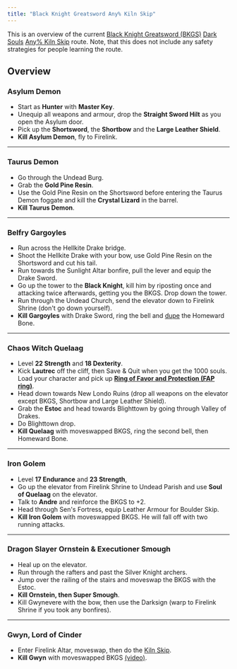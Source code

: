 ```yaml
---
title: "Black Knight Greatsword Any% Kiln Skip"
---
```


This is an overview of the current [Black Knight Greatsword (BKGS)](//darksouls.wikidot.com/black-knight-greatsword) [Dark Souls](/darksouls) [Any% Kiln Skip](/darksouls/any-kiln-skip) route. Note, that this does not include any safety strategies for people learning the route.

## Overview

### Asylum Demon

- Start as **Hunter** with **Master Key**.
- Unequip all weapons and armour, drop the **Straight Sword Hilt** as you open the Asylum door.
- Pick up the **Shortsword**, the **Shortbow** and the **Large Leather Shield**.
- **Kill Asylum Demon**, fly to Firelink.

---

### Taurus Demon

- Go through the Undead Burg.
- Grab the **Gold Pine Resin**.
- Use the Gold Pine Resin on the Shortsword before entering the Taurus Demon foggate and kill the **Crystal Lizard** in the barrel.
- **Kill Taurus Demon**.

---

### Belfry Gargoyles

- Run across the Hellkite Drake bridge.
- Shoot the Hellkite Drake with your bow, use Gold Pine Resin on the Shortsword and cut his tail.
- Run towards the Sunlight Altar bonfire, pull the lever and equip the Drake Sword.
- Go up the tower to the **Black Knight**, kill him by riposting once and attacking twice afterwards, getting you the BKGS. Drop down the tower.
- Run through the Undead Church, send the elevator down to Firelink Shrine (don't go down yourself).
- **Kill Gargoyles** with Drake Sword, ring the bell and [dupe](/item-dupe-darksouls) the Homeward Bone.

---

### Chaos Witch Quelaag

- Level **22 Strength** and **18 Dexterity**.
- Kick **Lautrec** off the cliff, then Save & Quit when you get the 1000 souls. Load your character and pick up **[Ring of Favor and Protection (FAP ring)](//darksouls.wikidot.com/ring-of-favor-and-protection)**.
- Head down towards New Londo Ruins (drop all weapons on the elevator except BKGS, Shortbow and Large Leather Shield).
- Grab the **Estoc** and head towards Blighttown by going through Valley of Drakes.
- Do Blighttown drop.
- **Kill Quelaag** with moveswapped BKGS, ring the second bell, then Homeward Bone.

---

### Iron Golem

- Level **17 Endurance** and **23 Strength**,
- Go up the elevator from Firelink Shrine to Undead Parish and use **Soul of Quelaag** on the elevator.
- Talk to **Andre** and reinforce the BKGS to +2.
- Head through Sen's Fortress, equip Leather Armour for Boulder Skip.
- **Kill Iron Golem** with moveswapped BKGS. He will fall off with two running attacks.

---

### Dragon Slayer Ornstein & Executioner Smough

- Heal up on the elevator.
- Run through the rafters and past the Silver Knight archers.
- Jump over the railing of the stairs and moveswap the BKGS with the Estoc.
- **Kill Ornstein, then Super Smough**.
- Kill Gwynevere with the bow, then use the Darksign (warp to Firelink Shrine if you took any bonfires).

---

### Gwyn, Lord of Cinder

- Enter Firelink Altar, moveswap, then do the [Kiln Skip](http://speedsouls.com/Any%25_Kiln_Skip).
- **Kill Gwyn** with moveswapped BKGS [(video)](http://www.youtube.com/watch?v=mAC3v1LILmA).
